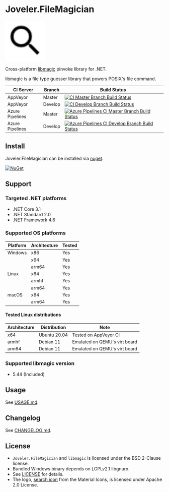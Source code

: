 # Joveler.FileMagician

<div style="text-align: left">
    <img src="./Image/Logo.svg" height="128">
</div>

Cross-platform [libmagic](http://www.darwinsys.com/file/) pinvoke library for .NET.

libmagic is a file type guesser library that powers POSIX's file command.

| CI Server       | Branch  | Build Status   |
|-----------------|---------|----------------|
| AppVeyor        | Master  | [![CI Master Branch Build Status](https://ci.appveyor.com/api/projects/status/nc4uwfscb470dm9b/branch/master?svg=true)](https://ci.appveyor.com/project/ied206/joveler-filemagician/branch/master) |
| AppVeyor        | Develop | [![CI Develop Branch Build Status](https://ci.appveyor.com/api/projects/status/nc4uwfscb470dm9b/branch/develop?svg=true)](https://ci.appveyor.com/project/ied206/joveler-filemagician/branch/develop) |
| Azure Pipelines | Master  | [![Azure Pipelines CI Master Branch Build Status](https://ied206.visualstudio.com/Joveler.FileMagician/_apis/build/status/ied206.Joveler.FileMagician?branchName=master)](https://dev.azure.com/ied206/Joveler.FileMagician/_build) |
| Azure Pipelines | Develop | [![Azure Pipelines CI Develop Branch Build Status](https://ied206.visualstudio.com/Joveler.FileMagician/_apis/build/status/ied206.Joveler.FileMagician?branchName=develop)](https://dev.azure.com/ied206/Joveler.FileMagician/_build) |

## Install

Joveler.FileMagician can be installed via [nuget](https://www.nuget.org/packages/Joveler.FileMagician/).

[![NuGet](https://buildstats.info/nuget/Joveler.FileMagician)](https://www.nuget.org/packages/Joveler.FileMagician)

## Support

### Targeted .NET platforms

- .NET Core 3.1
- .NET Standard 2.0
- .NET Framework 4.6

### Supported OS platforms

| Platform | Architecture | Tested |
|----------|--------------|--------|
| Windows  | x86          | Yes    |
|          | x64          | Yes    |
|          | arm64        | Yes    |
| Linux    | x64          | Yes    |
|          | armhf        | Yes    |
|          | arm64        | Yes    |
| macOS    | x64          | Yes    |
|          | arm64        | Yes    |

#### Tested Linux distributions

| Architecture | Distribution | Note |
|--------------|--------------|------|
| x64          | Ubuntu 20.04 | Tested on AppVeyor CI         |
| armhf        | Debian 11    | Emulated on QEMU's virt board |
| arm64        | Debian 11    | Emulated on QEMU's virt board |

### Supported libmagic version

- 5.44 (Included)

## Usage

See [USAGE.md](./USAGE.md).

## Changelog

See [CHANGELOG.md](./CHANGELOG.md).

## License

- `Joveler.FileMagician` and `libmagic` is licensed under the BSD 2-Clause license. 
- Bundled Windows binary depends on LGPLv2.1 libgnurx. 
- See [LICENSE](./LICENSE) for details.
- The logo, [search icon](https://material.io/tools/icons/?icon=search&style=baseline) from the Material Icons, is licensed under Apache 2.0 License.
